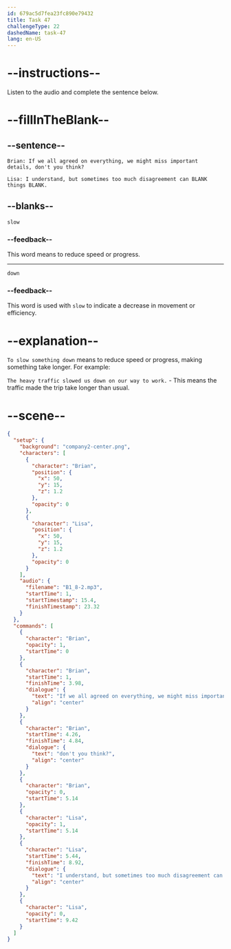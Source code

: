 ```yaml
---
id: 679ac5d7fea23fc890e79432
title: Task 47
challengeType: 22
dashedName: task-47
lang: en-US
---
```


<!-- (Audio) Brian: If we all agreed on everything, we might miss important details, don't you think? Lisa: I understand, but sometimes too much disagreement can slow things down. -->

# --instructions--

Listen to the audio and complete the sentence below.

# --fillInTheBlank--

## --sentence--

`Brian: If we all agreed on everything, we might miss important details, don't you think?`

`Lisa: I understand, but sometimes too much disagreement can BLANK things BLANK.`

## --blanks--

`slow`

### --feedback--

This word means to reduce speed or progress.

---

`down`

### --feedback--

This word is used with `slow` to indicate a decrease in movement or efficiency.

# --explanation--

`To slow something down` means to reduce speed or progress, making something take longer. For example:

`The heavy traffic slowed us down on our way to work.` - This means the traffic made the trip take longer than usual.

# --scene--

```json
{
  "setup": {
    "background": "company2-center.png",
    "characters": [
      {
        "character": "Brian",
        "position": {
          "x": 50,
          "y": 15,
          "z": 1.2
        },
        "opacity": 0
      },
      {
        "character": "Lisa",
        "position": {
          "x": 50,
          "y": 15,
          "z": 1.2
        },
        "opacity": 0
      }
    ],
    "audio": {
      "filename": "B1_8-2.mp3",
      "startTime": 1,
      "startTimestamp": 15.4,
      "finishTimestamp": 23.32
    }
  },
  "commands": [
    {
      "character": "Brian",
      "opacity": 1,
      "startTime": 0
    },
    {
      "character": "Brian",
      "startTime": 1,
      "finishTime": 3.98,
      "dialogue": {
        "text": "If we all agreed on everything, we might miss important details,",
        "align": "center"
      }
    },
    {
      "character": "Brian",
      "startTime": 4.26,
      "finishTime": 4.84,
      "dialogue": {
        "text": "don't you think?",
        "align": "center"
      }
    },
    {
      "character": "Brian",
      "opacity": 0,
      "startTime": 5.14
    },
    {
      "character": "Lisa",
      "opacity": 1,
      "startTime": 5.14
    },
    {
      "character": "Lisa",
      "startTime": 5.44,
      "finishTime": 8.92,
      "dialogue": {
        "text": "I understand, but sometimes too much disagreement can slow things down.",
        "align": "center"
      }
    },
    {
      "character": "Lisa",
      "opacity": 0,
      "startTime": 9.42
    }
  ]
}
```
